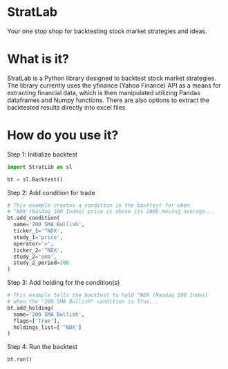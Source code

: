 # StratLab
Your one stop shop for backtesting stock market strategies and ideas.
# What is it?
StratLab is a Python library designed to backtest stock market strategies. The library currently uses the yfinance (Yahoo Finance) API as a means for extracting financial data, which is then manipulated utilizing Pandas dataframes and Numpy functions. There are also options to extract the backtested results directly into excel files.
# How do you use it?
Step 1: Initialize backtest
```python
import StratLib as sl

bt = sl.Backtest()
```
Step 2: Add condition for trade
```python
# This example creates a condition in the backtest for when
# ^NDX (Nasdaq 100 Index) price is above its 200D moving average...
bt.add_condition(
  name='200 SMA Bullish',
  ticker_1='^NDX',
  study_1='price',
  operator='>',
  ticker_2='^NDX',
  study_2='sma',
  study_2_period=200
)
```

Step 3: Add holding for the condition(s)
```python
# This example tells the backtest to hold ^NDX (Nasdaq 100 Index)
# when the "200 SMA Bullish" condition is True...
bt.add_holding(
  name='200 SMA Bullish',
  flags=['True'],
  holdings_list=['^NDX']
)
```

Step 4: Run the backtest
```python
bt.run()

